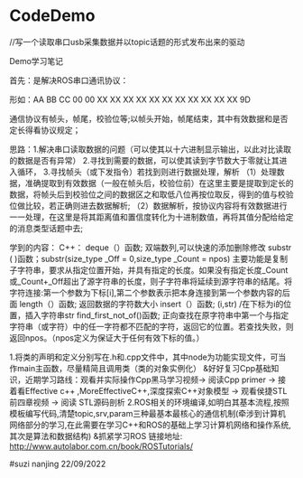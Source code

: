 # CodeDemo

//写一个读取串口usb采集数据并以topic话题的形式发布出来的驱动

Demo学习笔记

首先：是解决ROS串口通讯协议：

形如：AA BB CC 00 00 XX XX XX XX XX XX XX XX XX XX XX 9D
    
通信协议有帧头，帧尾，校验位等;以帧头开始，帧尾结束，其中有效数据和是否定长得看协议规定；

思路：1.解决串口读取数据的问题（可以使其以十六进制显示输出，以此对比读取的数据是否有异常）
              2.寻找到需要的数据，可以使其读到字节数大于零就让其进入循环，
              3.寻找帧头（或下发指令）若找到则进行数据处理，解析
                  （1）处理数据，准确提取到有效数据（一般在帧头后，校验位前）在这里主要是提取到定长的数据，将帧头后到校验位之间的数据区之和取低八位再按位取反，得到的值与校验位做比较，若正确则进去数据解析;
                  （2）数据解析，按协议内容将有效数据进行一一处理，在这里是将其距离值和置信度转化为十进制数值，再将其值分配给给定的消息类型话题中去;
                  
                  
学到的内容：
C++：
deque（）函数;  双端数列,可以快速的添加删除修改
substr ( )函数；substr(size_type _Off = 0,size_type _Count = npos) 主要功能是复制子字符串，要求从指定位置开始，并具有指定的长度。如果没有指定长度_Count或_Count+_Off超出了源字符串的长度，则子字符串将延续到源字符串的结尾。将字符连接:第一个参数为下标[i],第二个参数表示把本身连接到第一个参数内容的后面
length（）函数;  返回数据的字符数大小
insert（）函数;     (i,str) /在下标为i的位置，插入字符串str
find_first_not_of()函数; 正向查找在原字符串中第一个与指定字符串（或字符）中的任一字符都不匹配的字符，返回它的位置。若查找失败，则返回npos。（npos定义为保证大于任何有效下标的值。）

1.将类的声明和定义分别写在.h和.cpp文件中，其中node为功能实现文件，可当作main主函数，尽量精简且调用类（类的对象实例化）
&好好复习Cpp基础知识，近期学习路线：观看并实际操作Cpp黑马学习视频-> 阅读Cpp primer -> 接着看Effective c++ ,MoreEffectiveC++,深度探索C++对象模型 -> 观看侯捷STL前四章视频 -> 阅读 STL源码剖析
2.ROS相关的环境编译,如明白其基本流程,按照模板编写代码,清楚topic,srv,param三种最基本最核心的通信机制(牵涉到计算机网络部分的学习,在此需要在学习C++和ROS的基础上学习计算机网络和操作系统,其次是算法和数据结构)
&抓紧学习ROS 链接地址:    http://www.autolabor.com.cn/book/ROSTutorials/

#suzi nanjing 22/09/2022
